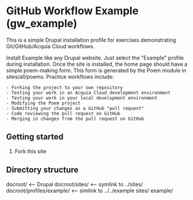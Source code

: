GitHub Workflow Example (gw_example)
===================================

This is a simple Drupal installation profile for exercises demonstrating Git/GitHub/Acquia Cloud workflows.

Install Example like any Drupal website. Just select the "Example" profile during installation. Once the site is installed, the home page should have a simple poem-making form. This form is generated by the Poem module in sites/all/poems. Practice workflows include:

    - Forking the project to your own repository
    - Testing your work in an Acquia Cloud development environment
    - Testing your work in your local development environment
    - Modifying the Poem project
    - Submitting your changes as a GitHub "pull request"
    - Code reviewing the pull request on GitHub
    - Merging in changes from the pull request on GitHub


Getting started
---------------

  1. Fork this site


Directory structure
-------------------

  docroot/                   <-- Drupal
  docroot/sites/             <-- symlink to ../sites/
  docroot/profiles/example/  <-- simlink to ../../example
  sites/
  example/
